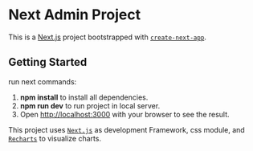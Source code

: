 # Next Admin Project

This is a [Next.js](https://nextjs.org/) project bootstrapped with [`create-next-app`](https://github.com/vercel/next.js/tree/canary/packages/create-next-app).

## Getting Started

run next commands:

1. **npm install** to install all dependencies.
2. **npm run dev** to run project in local server.
3. Open [http://localhost:3000](http://localhost:3000) with your browser to see the result.

This project uses [`Next.js`](https://nextjs.org/) as development Framework, css module, and [`Recharts`](https://recharts.org/en-US/) to visualize charts.
